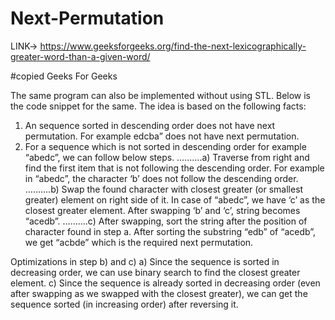# Next-Permutation

LINK-> https://www.geeksforgeeks.org/find-the-next-lexicographically-greater-word-than-a-given-word/

#copied Geeks For Geeks

The same program can also be implemented without using STL. Below is the code snippet for the same. The idea is based on the following facts:
1) An sequence sorted in descending order does not have next permutation. For example edcba” does not have next permutation.
2) For a sequence which is not sorted in descending order for example “abedc”, we can follow below steps.
……….a) Traverse from right and find the first item that is not following the descending order. For example in “abedc”, the character ‘b’ does not follow the descending order.
……….b) Swap the found character with closest greater (or smallest greater) element on right side of it. In case of “abedc”, we have ‘c’ as the closest greater element. After swapping ‘b’ and ‘c’, string becomes “acedb”.
……….c) After swapping, sort the string after the position of character found in step a. After sorting the substring “edb” of “acedb”, we get “acbde” which is the required next permutation.

Optimizations in step b) and c)
a) Since the sequence is sorted in decreasing order, we can use binary search to find the closest greater element.
c) Since the sequence is already sorted in decreasing order (even after swapping as we swapped with the closest greater), we can get the sequence sorted (in increasing order) after reversing it.
